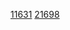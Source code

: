[11631](https://jmathsergebnisse.github.io/11631/)
[21698](https://jmathsergebnisse.github.io/21698/)
